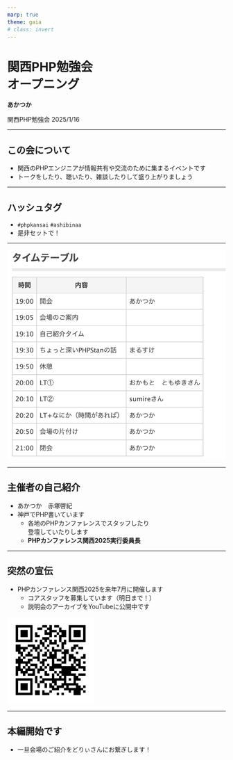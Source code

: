 ```yaml
---
marp: true
theme: gaia
# class: invert
---
```


# 関西PHP勉強会<br>オープニング

**あかつか**

関西PHP勉強会
2025/1/16

---
## この会について

- 関西のPHPエンジニアが情報共有や交流のために集まるイベントです
- トークをしたり、聴いたり、雑談したりして盛り上がりましょう

---
## ハッシュタグ

- `#phpkansai` `#ashibinaa`
- 是非セットで！

---

<img src="./timetable.png" width=650>

---
## 主催者の自己紹介

- あかつか　赤塚啓紀
- 神戸でPHP書いています
  - 各地のPHPカンファレンスでスタッフしたり<br>登壇していたりします
  - **PHPカンファレンス関西2025実行委員長**

---
## 突然の宣伝

- PHPカンファレンス関西2025を来年7月に開催します
  - コアスタッフを募集しています（明日まで！）
  - 説明会のアーカイブをYouTubeに公開中です

<img src="./QR_996097.png" width=200>

---
## 本編開始です

- 一旦会場のご紹介をどりぃさんにお繋ぎします！
